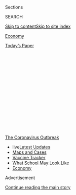<div id="app">

<div>

<div>

<div>

<div class="NYTAppHideMasthead css-1q2w90k e1suatyy0">

<div class="section css-ui9rw0 e1suatyy2">

<div class="css-eph4ug er09x8g0">

<div class="css-6n7j50">

</div>

<span class="css-1dv1kvn">Sections</span>

<div class="css-10488qs">

<span class="css-1dv1kvn">SEARCH</span>

</div>

[Skip to content](#site-content)[Skip to site
index](#site-index)

</div>

<div id="masthead-section-label" class="css-1wr3we4 eaxe0e00">

[Economy](https://www.nytimes.com/section/business/economy)

</div>

<div class="css-10698na e1huz5gh0">

</div>

</div>

<div id="masthead-bar-one" class="section hasLinks css-15hmgas e1csuq9d3">

<div class="css-uqyvli e1csuq9d0">

</div>

<div class="css-1uqjmks e1csuq9d1">

</div>

<div class="css-9e9ivx">

[](https://myaccount.nytimes.com/auth/login?response_type=cookie&client_id=vi)

</div>

<div class="css-1bvtpon e1csuq9d2">

[Today’s
Paper](https://www.nytimes.com/section/todayspaper)

</div>

</div>

</div>

</div>

<div data-aria-hidden="false">

<div id="site-content" data-role="main">

<div>

<div class="css-1aor85t" style="opacity:0.000000001;z-index:-1;visibility:hidden">

<div class="css-1hqnpie">

<div class="css-epjblv">

<span class="css-17xtcya">[Economy](/section/business/economy)</span><span class="css-x15j1o">|</span><span class="css-fwqvlz">An
Extra $600 a Week Kept Many Jobless Workers Afloat. Now What Will They
Do?</span>

</div>

<div class="css-k008qs">

<div class="css-1iwv8en">

<span class="css-18z7m18"></span>

<div>

</div>

</div>

<span class="css-1n6z4y">https://nyti.ms/3hOtJIq</span>

<div class="css-1705lsu">

<div class="css-4xjgmj">

<div class="css-4skfbu" data-role="toolbar" data-aria-label="Social Media Share buttons, Save button, and Comments Panel with current comment count" data-testid="share-tools">

  - 
  - 
  - 
  - 
    
    <div class="css-6n7j50">
    
    </div>

  - 
  - 

</div>

</div>

</div>

</div>

</div>

</div>

<div id="NYT_TOP_BANNER_REGION" class="css-13pd83m">

<div>

<div id="styln-prism-menu-1592847958612" class="section interactive-content interactive-size-medium css-1edisqu">

<div class="css-17ih8de interactive-body">

<div id="scroll-container" class="css-1gj85ro">

[<span class="styln-title-wrap"><span class="css-1pje3qr">The
Coronavirus</span><span class="css-1pje3qr">
Outbreak</span></span>](https://www.nytimes.com/news-event/coronavirus?action=click&pgtype=Article&state=default&region=TOP_BANNER&context=storylines_menu)

  - <span class="css-kqxiym" data-emphasize="true">live</span>[Latest
    Updates](https://www.nytimes.com/2020/08/01/world/coronavirus-covid-19.html?action=click&pgtype=Article&state=default&region=TOP_BANNER&context=storylines_menu)
  - [Maps and
    Cases](https://www.nytimes.com/interactive/2020/us/coronavirus-us-cases.html?action=click&pgtype=Article&state=default&region=TOP_BANNER&context=storylines_menu)
  - [Vaccine
    Tracker](https://www.nytimes.com/interactive/2020/science/coronavirus-vaccine-tracker.html?action=click&pgtype=Article&state=default&region=TOP_BANNER&context=storylines_menu)
  - [What School May Look
    Like](https://www.nytimes.com/interactive/2020/07/29/us/schools-reopening-coronavirus.html?action=click&pgtype=Article&state=default&region=TOP_BANNER&context=storylines_menu)
  - [Economy](https://www.nytimes.com/live/2020/07/31/business/stock-market-today-coronavirus?action=click&pgtype=Article&state=default&region=TOP_BANNER&context=storylines_menu)

</div>

</div>

</div>

</div>

</div>

<div id="top-wrapper" class="css-1sy8kpn">

<div id="top-slug" class="css-l9onyx">

Advertisement

</div>

[Continue reading the main
story](#after-top)

<div class="ad top-wrapper" style="text-align:center;height:100%;display:block;min-height:250px">

<div id="top" class="place-ad" data-position="top" data-size-key="top">

</div>

</div>

<div id="after-top">

</div>

</div>

<div>

<div id="sponsor-wrapper" class="css-1hyfx7x">

<div id="sponsor-slug" class="css-19vbshk">

Supported by

</div>

[Continue reading the main
story](#after-sponsor)

<div id="sponsor" class="ad sponsor-wrapper" style="text-align:center;height:100%;display:block">

</div>

<div id="after-sponsor">

</div>

</div>

<div class="css-186x18t">

</div>

<div class="css-1vkm6nb ehdk2mb0">

# An Extra $600 a Week Kept Many Jobless Workers Afloat. Now What Will They Do?

</div>

A supplement to unemployment benefits is at an end, and Congress is
deadlocked over new aid. For some, that means hunger, evictions or
bankruptcies.

<div class="css-79elbk" data-testid="photoviewer-wrapper">

<div class="css-z3e15g" data-testid="photoviewer-wrapper-hidden">

</div>

<div class="css-1a48zt4 ehw59r15" data-testid="photoviewer-children">

![<span class="css-16f3y1r e13ogyst0" data-aria-hidden="true">Sara Gard
has been without work since the beginning of April. “When the $600 is
gone, we’re going to totally have to rethink our lives,” she said of the
federal supplement to weekly unemployment
pay.</span><span class="css-cnj6d5 e1z0qqy90" itemprop="copyrightHolder"><span class="css-1ly73wi e1tej78p0">Credit...</span><span><span>Lynsey
Weatherspoon for The New York
Times</span></span></span>](https://static01.nyt.com/images/2020/07/29/business/29virus-cliff1/29virus-cliff1-articleLarge.jpg?quality=75&auto=webp&disable=upscale)

</div>

</div>

<div class="css-18e8msd">

<div class="css-vp77d3 epjyd6m0">

<div class="css-1baulvz">

By [<span class="css-1baulvz" itemprop="name">Patricia
Cohen</span>](https://www.nytimes.com/by/patricia-cohen),
[<span class="css-1baulvz" itemprop="name">Ben
Casselman</span>](https://www.nytimes.com/by/ben-casselman) and
<span class="css-1baulvz last-byline" itemprop="name">Gillian
Friedman</span>

</div>

</div>

  - 
    
    <div class="css-ld3wwf e16638kd2">
    
    July 29,
    2020
    
    </div>

  - 
    
    <div class="css-4xjgmj">
    
    <div class="css-d8bdto" data-role="toolbar" data-aria-label="Social Media Share buttons, Save button, and Comments Panel with current comment count" data-testid="share-tools">
    
      - 
      - 
      - 
      - 
        
        <div class="css-6n7j50">
        
        </div>
    
      - 
      - 
    
    </div>
    
    </div>

</div>

</div>

<div class="section meteredContent css-1r7ky0e" name="articleBody" itemprop="articleBody">

<div class="css-1fanzo5 StoryBodyCompanionColumn">

<div class="css-53u6y8">

For Sara Gard, the [government’s safety
net](https://www.nytimes.com/article/coronavirus-stimulus-package-questions-answers.html)
moved smoothly into place when the coronavirus pandemic upended her
family’s lives. Jobless benefit checks began arriving a few days after
she was furloughed in April from an entertainment company in Atlanta. A
$600 weekly supplement, part of an emergency federal program, would
cover the mortgage until her company resumed operations — probably in
June.

June came and went, and the reopening was pushed to August. Now August
is near, the business is still shuttered and the [weekly benefit booster
has run
out](https://www.nytimes.com/2020/07/21/business/economy/coronavirus-unemployment-benefits.html).

“When the $600 is gone, we’re going to totally have to rethink our lives
because we don’t have a way to pay the mortgage,” Ms. Gard said. Without
it, her weekly benefits from the state total $300. Her mortgage is
$1,700 a month.

Ms. Gard is one of roughly 30 million Americans who are getting
unemployment payments — a staggering figure that reflects one of the
country’s most calamitous economic events.

</div>

</div>

<div class="css-1fanzo5 StoryBodyCompanionColumn">

<div class="css-53u6y8">

But the stark urgency that faces families perilously close to losing
their homes, skipping medical treatments or missing meals because they
can’t afford food has not extended to Washington. More than two months
after House Democrats approved another round of emergency relief, Senate
Republicans and the White House put forward a proposal this week with
far different priorities. Rather than restoring the $600 supplement,
they would replace it with a $200 payment, saying the larger sum
discourages looking for work.

</div>

</div>

<div>

</div>

<div class="css-1fanzo5 StoryBodyCompanionColumn">

<div class="css-53u6y8">

The Gards recognize that they and their two children are luckier than
many families. Already nearly 11 percent of Americans say they live in
households where there is not enough to eat, according to a [recent
survey by the Census
Bureau](https://www.census.gov/programs-surveys/household-pulse-survey/data.html?utm_campaign=20200727mspuls1ccdtanl&utm_medium=email&utm_source=govdelivery).
More than a quarter have missed a rent or mortgage payment and doubt
they will make the next one. Forty percent of adults have delayed
getting medical care.

Ms. Gard’s husband, Matt, has kept his hospital maintenance job, and her
employer of 15 years continues to pay its portion of the cost of her
medical insurance.

But she has to come up with her part — $350 a month — while dealing with
several other bills. “I am our family’s major breadwinner,” said Ms.
Gard, 39, who had just gotten a raise that lifted her annual salary to
$80,000.

</div>

</div>

<div class="css-1fanzo5 StoryBodyCompanionColumn">

<div class="css-53u6y8">

They also have some savings — a comfort when more than 40 percent of
American households lack cash to cover an unexpected $400 expense. That
cushion was crucial last week when the Gards’ air-conditioning system
suddenly died. The repair gobbled up what would have been a few months’
worth of mortgage
payments.

<div id="NYT_MAIN_CONTENT_1_REGION" class="css-9tf9ac">

<div>

<div id="styln-covid-updates-markets" class="section interactive-content interactive-size-medium css-1ftcdic">

<div class="css-17ih8de interactive-body">

<div id="styln-briefing-block">

<div class="briefing-block-header-section">

# [Latest Updates: Economy](https://www.nytimes.com/live/2020/07/31/business/stock-market-today-coronavirus?action=click&pgtype=Article&state=default&region=MAIN_CONTENT_1&context=storylines_live_updates)

</div>

<div class="briefing-block-lb-items">

<div class="briefing-block-update-time">

[29h
ago](https://www.nytimes.com/live/2020/07/31/business/stock-market-today-coronavirus?action=click&pgtype=Article&state=default&region=MAIN_CONTENT_1&context=storylines_live_updates#kodaks-chief-executive-was-given-stock-options-then-the-share-price-spiked-1000-percent)

</div>

<div>

[Kodak’s chief executive was given stock options. Then the share price
spiked 1,000
percent.](https://www.nytimes.com/live/2020/07/31/business/stock-market-today-coronavirus?action=click&pgtype=Article&state=default&region=MAIN_CONTENT_1&context=storylines_live_updates#kodaks-chief-executive-was-given-stock-options-then-the-share-price-spiked-1000-percent)

</div>

<div class="briefing-block-update-time">

[32h
ago](https://www.nytimes.com/live/2020/07/31/business/stock-market-today-coronavirus?action=click&pgtype=Article&state=default&region=MAIN_CONTENT_1&context=storylines_live_updates#fitch-ratings-downgrades-its-outlook-on-us-debt)

</div>

<div>

[Fitch Ratings downgrades its outlook on U.S.
debt.](https://www.nytimes.com/live/2020/07/31/business/stock-market-today-coronavirus?action=click&pgtype=Article&state=default&region=MAIN_CONTENT_1&context=storylines_live_updates#fitch-ratings-downgrades-its-outlook-on-us-debt)

</div>

<div class="briefing-block-update-time">

[39h
ago](https://www.nytimes.com/live/2020/07/31/business/stock-market-today-coronavirus?action=click&pgtype=Article&state=default&region=MAIN_CONTENT_1&context=storylines_live_updates#us-sanctions-more-chinese-officials-over-human-rights-violations-as-tensions-flare)

</div>

<div>

[U.S. sanctions more Chinese officials over human rights violations as
tensions
flare](https://www.nytimes.com/live/2020/07/31/business/stock-market-today-coronavirus?action=click&pgtype=Article&state=default&region=MAIN_CONTENT_1&context=storylines_live_updates#us-sanctions-more-chinese-officials-over-human-rights-violations-as-tensions-flare)

</div>

</div>

<div class="briefing-block-footer">

<div class="briefing-block-footer-meta">

[See more
updates](https://www.nytimes.com/live/2020/07/31/business/stock-market-today-coronavirus?action=click&pgtype=Article&state=default&region=MAIN_CONTENT_1&context=storylines_live_updates)

</div>

<div class="briefing-block-briefinglinks">

<span>More live coverage:</span>
[Global](https://www.nytimes.com/2020/08/01/world/coronavirus-covid-19.html?action=click&pgtype=Article&state=default&region=MAIN_CONTENT_1&context=storylines_live_updates)

</div>

</div>

</div>

</div>

</div>

</div>

</div>

Delaying wasn’t an option, Ms. Gard explained: “Georgia in August.”

Without further information on when she might be rehired, Ms. Gard has
started updating her résumé, and reaching out to recruiters and contacts
on LinkedIn.

Then her school district announced that all teaching would be online in
the fall. Her mother, 71, used to pitch in to care for her children, 2
and 5, but Ms. Gard worries about the health risk, so child care is
another issue.

“I have the month of August to figure out where September’s mortgage
payment and everything else will come from,” she said.

As the[economy
falters](https://www.nytimes.com/2020/07/23/business/economy/unemployment-economy-coronavirus.html),
pain is everywhere. Assistance, though, is more
uneven.

[Normally](https://www.cbpp.org/research/economy/policy-basics-unemployment-insurance),
[individual states run their own unemployment
programs](https://www.cbpp.org/research/economy/policy-basics-how-many-weeks-of-unemployment-compensation-are-available),
setting different benefit levels and eligibility rules. On average,
benefits replace about 45 percent of a worker’s weekly paycheck.
Freelance, self-employed and part-time workers, who didn’t qualify for
state benefits but received funds through the federal Pandemic
Unemployment Assistance program, tended to get a much smaller fraction
of their previous earnings.

That is where the extra $600 a week came in. It was meant to make up for
lost income and ensure recipients had enough money to buy food, pay
rent, keep the lights on, afford medical prescriptions or make car
payments. Lawmakers settled on a lump sum as the quickest and easiest
way to deliver assistance — given the limited capabilities of already
overwhelmed state unemployment networks.

The money was crucial in supplying the economy with fuel to keep the
engine going, economists say. Like any one-size-fits-all measure,
however, the $600 supplement fell outside the target zone in many
instances. Roughly two-thirds of workers ended up with more income than
they would have earned had they not lost their jobs. The windfalls
angered critics who warned of ballooning government expenditures and
disincentives to work — despite a severe shortage of available jobs.

</div>

</div>

<div class="css-1fanzo5 StoryBodyCompanionColumn">

<div class="css-53u6y8">

Some recipients said they could manage without the bonus. Kimberly
Zaiger, for example, lost her job as a convention services manager at a
hotel in San Antonio, Texas, in March. The extra money “was helpful,”
she said, enabling her to offer some financial help to her grown
children, but “not crucial.”

Ms. Zaiger, 52, will still get $521 a week in regular state jobless
benefits in addition to a share of her ex-husband’s military pension.
She also has savings and a fiancé who is working and splits some bills.

“I’ve been crunching the numbers and prioritizing and I’ll be fine,” she
said.

But for others, the weekly $600 made the difference between staying
afloat and ruin.

Rebecca Mallery, 46, was cobbling together a living from three jobs when
the coronavirus shut the economy. She lost them all on the same day:
March 15.

Her earnings had averaged less than $250 a week — compared with the $600
in supplemental pandemic unemployment assistance that arrived with her
unemployment insurance.

But without any supplement, she faces bankruptcy.

</div>

</div>

<div class="css-79elbk" data-testid="photoviewer-wrapper">

<div class="css-z3e15g" data-testid="photoviewer-wrapper-hidden">

</div>

<div class="css-1a48zt4 ehw59r15" data-testid="photoviewer-children">

![<span class="css-16f3y1r e13ogyst0" data-aria-hidden="true">“There’s
just nothing left out there right now,” Rebecca Mallery said of her job
search. She is applying for subsidized housing for herself and her
9-year-old son, Chord
Pagel.</span><span class="css-cnj6d5 e1z0qqy90" itemprop="copyrightHolder"><span class="css-1ly73wi e1tej78p0">Credit...</span><span>Joe
Buglewicz for The New York
Times</span></span>](https://static01.nyt.com/images/2020/07/29/business/29virus-cliff/merlin_175058202_e20f9af3-9850-4411-a5f1-b6068c45d952-articleLarge.jpg?quality=75&auto=webp&disable=upscale)

</div>

</div>

<div class="css-1fanzo5 StoryBodyCompanionColumn">

<div class="css-53u6y8">

She qualifies for unemployment benefits for only one of her jobs, a
part-time gig conducting surveys for the Las Vegas Convention and
Visitors Authority. That comes to $96 a week. With that and a small
monthly disability check, she has enough to cover her $815 in monthly
rent, but not much else.

</div>

</div>

<div class="css-1fanzo5 StoryBodyCompanionColumn">

<div class="css-53u6y8">

A single mother with a 9-year-old son, Ms. Mallery lives just across the
Nevada border in Arizona and has been looking for work. But with the
tourism industry struggling, there isn’t much available.

“There’s just nothing left out there right now,” she said. Even if there
were, she wonders how she would manage if schools don’t fully reopen and
she has to look after her son during the day. “How do you go to work?”
she said. “When you’re a single parent, that leaves you with nothing,
there are no options.”

She worries that a job that involves contact with the public puts her at
higher risk of exposing her mother, who has cancer, to the virus.

When the Lowe’s near her reopened, though, she quickly applied. “I was
out in the garden center, shuffling around cactuses in 100-degree heat,
but it was great,” she said. “I was glad to be working.” But she picked
up only a couple of shifts.

With the extra unemployment benefits running out and little hope of
finding steady work, Ms. Mallery is applying for subsidized housing,
even though she hates to leave her townhouse, which has three bedrooms
and a yard where her son can play.

“I can’t use any of my credit cards anymore — they’re all maxed out,”
she said. “I’m going to have to declare bankruptcy.”

Congressional Democrats have pushed for another [$3 trillion relief
package](https://www.nytimes.com/2020/07/28/us/politics/coronavirus-relief-bills-house-senate.html)
that would preserve the $600 weekly supplements through January. Senate
Republicans and the administration have countered with a $1 trillion
proposal that would reduce the extra benefit to $200.

</div>

</div>

<div class="css-1fanzo5 StoryBodyCompanionColumn">

<div class="css-53u6y8">

That smaller sum would more than replace what Ms. Mallery earned from
her three jobs before the pandemic. Other workers, though, would be left
without enough to cover the essentials.

In Chicago, more than 1,700 miles away from Ms. Mallery’s home, Grey
Parker has been trying to map out a budget for the next few months.

Before the pandemic, he had snagged his dream job, a quality control
engineer at Production Resource Group, one of the largest
live-entertainment production companies in the world.

As coronavirus lockdowns shut down one live event after another, Mr.
Parker was furloughed. His wife’s part-time work cleaning houses dried
up as well.

His package of jobless benefits, including the supplement, replaced
about half of their $80,000 to $90,000 annual income.

Money was tight, said Mr. Parker, who has a 6-year-old daughter, but “we
weren’t worried about food, and we weren’t worried about rent.”

Without the extra weekly benefits, Mr. Parker will receive $350 a week.
He contacted his utility company to set up a deferred payment plan and
arranged to start receiving food from local food banks.

</div>

</div>

<div class="css-1fanzo5 StoryBodyCompanionColumn">

<div class="css-53u6y8">

But he can’t figure out how to keep paying the $1,800 rent for his house
beyond September.

“We are now facing potential ruin within a couple of months,” he said.

He also worries about his health. Mr. Parker, 50, has a vascular disease
called thrombosis, a blood-clotting disorder that puts him in a
high-risk group for complications if he were to contract Covid-19. Even
with the $600 supplement, he didn’t have enough money for the $240
monthly cost of continuing his health insurance.

Without insurance, though, the cost of the daily medication he takes to
prevent blood clots rose from $10 a month to $500 — far more than he
could afford. In the first few weeks of his furlough, he rationed his
medication, taking only half the amount he needed, which gave him a
frightening series of symptoms: bruising, dizziness and an increased
risk of stroke. He recently qualified for emergency assistance from the
pharmaceutical company Bristol Myers Squibb, which will provide a 90-day
supply. After that, Mr. Parker is unsure of what to do — maybe ask for
donations through GoFundMe.

This week, just after the final jobless benefit supplements were sent
out, Mr. Parker learned that his company was extending the furlough
through September. He hopes to return to work, but doubts that the
live-event industry will be back in the fall. Even if it is, he said,
his medical condition will make him think twice about returning to work
before a vaccine is available.

The weekly $600 premium was a life preserver. “It gave us our one sense
of security,” he said. “Now that’s gone.”

</div>

</div>

<div>

</div>

</div>

<div>

</div>

<div>

</div>

<div>

</div>

<div>

<div id="bottom-wrapper" class="css-1ede5it">

<div id="bottom-slug" class="css-l9onyx">

Advertisement

</div>

[Continue reading the main
story](#after-bottom)

<div id="bottom" class="ad bottom-wrapper" style="text-align:center;height:100%;display:block;min-height:90px">

</div>

<div id="after-bottom">

</div>

</div>

</div>

</div>

</div>

## Site Index

<div>

</div>

## Site Information Navigation

  - [© <span>2020</span> <span>The New York Times
    Company</span>](https://help.nytimes.com/hc/en-us/articles/115014792127-Copyright-notice)

<!-- end list -->

  - [NYTCo](https://www.nytco.com/)
  - [Contact
    Us](https://help.nytimes.com/hc/en-us/articles/115015385887-Contact-Us)
  - [Work with us](https://www.nytco.com/careers/)
  - [Advertise](https://nytmediakit.com/)
  - [T Brand Studio](http://www.tbrandstudio.com/)
  - [Your Ad
    Choices](https://www.nytimes.com/privacy/cookie-policy#how-do-i-manage-trackers)
  - [Privacy](https://www.nytimes.com/privacy)
  - [Terms of
    Service](https://help.nytimes.com/hc/en-us/articles/115014893428-Terms-of-service)
  - [Terms of
    Sale](https://help.nytimes.com/hc/en-us/articles/115014893968-Terms-of-sale)
  - [Site
    Map](https://spiderbites.nytimes.com)
  - [Help](https://help.nytimes.com/hc/en-us)
  - [Subscriptions](https://www.nytimes.com/subscription?campaignId=37WXW)

</div>

</div>

</div>

</div>
